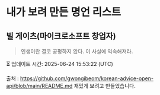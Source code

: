 # 내가 보려 만든 명언 리스트

##  빌 게이츠(마이크로소프트 창업자)
> 인생이란 결코 공평하지 않다. 이 사실에 익숙해져라.


⏳ 업데이트 시간: 2025-06-24 15:53:22 (UTC)

출처 : https://github.com/gwongibeom/korean-advice-open-api/blob/main/README.md
재밌게 보려고 만들었습니다.
